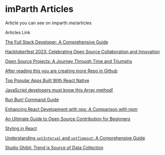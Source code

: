 # imParth Articles

Article you can see on imparth.me/articles

Articles Link

[The Full Stack Developer: A Comprehensive Guide](./articles/the-full-stack-developer-a-comprehensive-guide.mdx)

[Hacktoberfest 2023: Celebrating Open Source Collaboration and Innovation](./articles/hacktoberfest-2023-celebrating-open-source-collaboration-and-innovation.mdx)

[Open Source Projects: A Journey Through Time and Triumphs](./articles/open-source-projects-a-journey-through-time-and-triumphs.mdx)

[After reading this you are creating more Repo in Github](./articles/after-reading-this-you-are-creating-more-repo-in-github.mdx)

[Top Popular Apps Built With React Native](./articles/top-popular-apps-built-with-react-native.mdx)

[JavaScript developers must know this Array method!](./articles/javascript-developers-must-know-this-array-method.mdx)

[Run Bun! Command Guide](./articles/run-bun-npm-yarn-and-bun-commands.mdx)

[Enhancing React Development with npx: A Comparison with npm](./articles/enhancing-react-development-with-npx-a-comparison-with-npm.mdx)

[An Ultimate Guide to Open Source Contribution for Beginners](./articles/starting-your-open-source-journey-a-beginners-guide.mdx)

[Styling in React](./articles/styling-in-react.mdx)

[Understanding `setInterval` and `setTimeout`: A Comprehensive Guide](./articles/understanding-setinterval-and-settimeout.mdx)

[Studio Ghibli: Trend is Source of Data Collection](./articles/studio-ghibli-trend-is-source-of-data-collection.mdx)